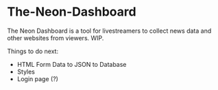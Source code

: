 # The-Neon-Dashboard
The Neon Dashboard is a tool for livestreamers to collect news data and other websites from viewers. WIP.

Things to do next:

- HTML Form Data to JSON to Database
- Styles
- Login page (?)

